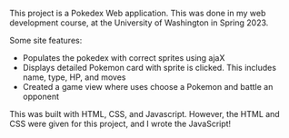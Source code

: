 This project is a Pokedex Web application. This was done in my web development course,
at the University of Washington in Spring 2023.

Some site features:
- Populates the pokedex with correct sprites using ajaX
- Displays detailed Pokemon card with sprite is clicked. This includes name, type, HP, and moves
- Created a game view where uses choose a Pokemon and battle an opponent

This was built with HTML, CSS, and Javascript. However, the HTML and CSS were given for this project, and I wrote the JavaScript!